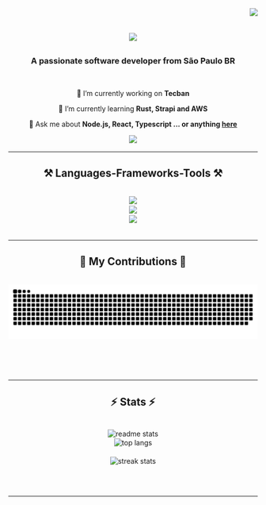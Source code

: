 <img align="right" src="https://visitor-badge.laobi.icu/badge?page_id=viniciussantos45.viniciussantos45" />

<h1 align="center">
    <img src="https://readme-typing-svg.herokuapp.com/?font=Righteous&size=35&center=true&vCenter=true&width=500&height=70&duration=4000&lines=Hi+There!+👋;+I'm+Vinicius+Gomes!+🇧🇷;" />
</h1>

<h3 align="center">A passionate software developer from São Paulo BR</h3>

<br/>

<div align="center">
 
 🔭 I’m currently working on **Tecban**
 
 🌱 I’m currently learning **Rust, Strapi and AWS**

💬 Ask me about **Node.js, React, Typescript ... or anything [here](https://github.com/viniciussantos45/viniciussantos45/issues)**

 </div>
 
<div align="center"> 
  <a href="https://www.linkedin.com/in/vinicius-gomes-384397156" target="_blank">
    <img src="https://img.shields.io/badge/LinkedIn-0077B5?style=for-the-badge&logo=linkedin&logoColor=white" target="_blank" />
  </a>
</div>

 <hr/>
 
<h2 align="center">⚒️ Languages-Frameworks-Tools ⚒️</h2>
<br/>
<div align="center">
    <img src="https://skillicons.dev/icons?i=react,html,css,vscode,github,figma,tailwind,git,ps,jquery" /> <br>
    <img src="https://skillicons.dev/icons?i=nodejs,javascript,typescript,rust,python,php,mysql,postgres" /><br/>
    <img src="https://skillicons.dev/icons?i=aws,docker,express,mongodb,nextjs,nestjs,prisma,redis,nginx,jest" /><br>
</div>

<br/>
<hr/>

<div align="center">
  <h2>🐍 My Contributions 🐍</h2>
  <br>
  <img alt="snake eating my contributions" src="https://raw.githubusercontent.com/viniciussantos45/viniciussantos45/output/github-contribution-grid-snake.svg" />
  
  <br/><br/><br/>
</div>

<hr/>

<h2 align="center">⚡ Stats ⚡</h2>
<br>
<div align=center>
  <img width=390 src="https://github-readme-stats.vercel.app/api?username=viniciussantos45&count_private=true&show_icons=true&theme=react&rank_icon=github&border_radius=10" alt="readme stats" />
  <br/>
  
  <img width=390 align="center" src="https://github-readme-streak-stats.herokuapp.com/?user=viniciussantos45&hide=HTML&langs_count=8&layout=compact&theme=react&border_radius=10&exclude_repo=github-readme-stats" alt="top langs" />
  <br/>
  
  <img width=390 src="https://github-readme-stats.vercel.app/api/top-langs/?username=viniciussantos45&theme=react&show_icons=true&layout=compact&border_radius=10" alt="streak stats" style="padding-top:20px;"/>
</div>

<br/><br/>

<hr/>

<br/>

<br/>

